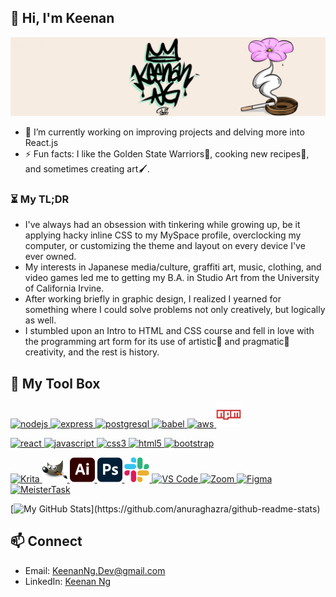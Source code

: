 ## 👋 Hi, I'm Keenan
![Banner](https://github.com/dotkeenan/dotkeenan/blob/main/images/linkedinbanner.png)

- 🔭 I’m currently working on improving projects and delving more into React.js
- ⚡ Fun facts: I like the Golden State Warriors🏀, cooking new recipes🍳, and sometimes creating art🖌️.
### ⏳ **My TL;DR** 

- I've always had an obsession with tinkering while growing up, be it applying hacky inline CSS to my MySpace profile, overclocking my computer, or customizing the theme and layout on every device I've ever owned.
- My interests in Japanese media/culture, graffiti art, music, clothing, and video games led me to getting my B.A. in Studio Art from the University of California Irvine.  
- After working briefly in graphic design, I realized I yearned for something where I could solve problems not only creatively, but logically as well.
- I stumbled upon an Intro to HTML and CSS course and fell in love with the programming art form for its use of artistic🎨 and pragmatic🧠 creativity, and the rest is history.


## 🧰 My Tool Box
<p align="left"> 
  <a href="https://nodejs.org" target="_blank"> <img src="https://devicons.github.io/devicon/devicon.git/icons/nodejs/nodejs-original-wordmark.svg" alt="nodejs" width="40" height="40"/> </a> 
  <a href="https://expressjs.com" target="_blank"> <img src="https://devicons.github.io/devicon/devicon.git/icons/express/express-original-wordmark.svg" alt="express" width="40" height="40"/> </a> 
  <a href="https://www.postgresql.org" target="_blank"> <img src="https://devicons.github.io/devicon/devicon.git/icons/postgresql/postgresql-original-wordmark.svg" alt="postgresql" width="40" height="40"/> </a> 
  <a href="https://babeljs.io/" target="_blank"> <img src="https://www.vectorlogo.zone/logos/babeljs/babeljs-icon.svg" alt="babel" width="40" height="40"/> </a> 
  <a href="https://aws.amazon.com" target="_blank"> <img src="https://devicons.github.io/devicon/devicon.git/icons/amazonwebservices/amazonwebservices-original-wordmark.svg" alt="aws" width="40" height="40"/> </a>
  <a href="https://www.npmjs.com/" target="_blank"> <img src="https://raw.githubusercontent.com/devicons/devicon/40cd6bc89a299dc50ac289f8e3b071d0dff49d9c/icons/npm/npm-original-wordmark.svg" alt="npm" width="40" height="40" /> </a>
 
  </p>
  <p align="left"> 
  <a href="https://reactjs.org/" target="_blank"> <img src="https://devicons.github.io/devicon/devicon.git/icons/react/react-original-wordmark.svg" alt="react" width="40" height="40"/> </a> 
  <a href="https://developer.mozilla.org/en-US/docs/Web/JavaScript" target="_blank"> <img src="https://devicons.github.io/devicon/devicon.git/icons/javascript/javascript-original.svg" alt="javascript" width="40" height="40"/> </a> 
  <a href="https://www.w3schools.com/css/" target="_blank"> <img src="https://devicons.github.io/devicon/devicon.git/icons/css3/css3-original-wordmark.svg" alt="css3" width="40" height="40"/> </a>  
  <a href="https://www.w3.org/html/" target="_blank"> <img src="https://devicons.github.io/devicon/devicon.git/icons/html5/html5-original-wordmark.svg" alt="html5" width="40" height="40"/> </a> 
  <a href="https://getbootstrap.com" target="_blank"> <img src="https://devicons.github.io/devicon/devicon.git/icons/bootstrap/bootstrap-plain.svg" alt="bootstrap" width="40" height="40"/> </a>
  
<p align="left">
  <a href="https://krita.org/en/" target="_blank"> <img src="https://upload.wikimedia.org/wikipedia/commons/thumb/3/31/Calligra_Krita_icon.svg/1200px-Calligra_Krita_icon.svg.png" alt="Krita" width="40" height="40" /> </a>
  <a href="https://www.gimp.org/" target="_blank"> <img src="https://raw.githubusercontent.com/devicons/devicon/40cd6bc89a299dc50ac289f8e3b071d0dff49d9c/icons/gimp/gimp-original.svg" alt="gimp" width="40" height="40" /> </a>
  <a href="https://www.adobe.com/products/illustrator.html" target="_blank"> <img src="https://raw.githubusercontent.com/devicons/devicon/40cd6bc89a299dc50ac289f8e3b071d0dff49d9c/icons/illustrator/illustrator-plain.svg" alt="Adobe Illustrator" width="40" height="40" /> </a>
  <a href="https://www.adobe.com/products/photoshop.html" target="_blank"> <img src="https://raw.githubusercontent.com/devicons/devicon/40cd6bc89a299dc50ac289f8e3b071d0dff49d9c/icons/photoshop/photoshop-plain.svg" alt="Adobe Photoshop" width="40" height="40" /> </a>
  <a href="https://slack.com/" target="_blank"> <img src="https://raw.githubusercontent.com/devicons/devicon/40cd6bc89a299dc50ac289f8e3b071d0dff49d9c/icons/slack/slack-original.svg" alt="Slack" width="40" height="40" /> </a>
  <a href="https://code.visualstudio.com/" target="_blank"> <img src="https://upload.wikimedia.org/wikipedia/commons/thumb/9/9a/Visual_Studio_Code_1.35_icon.svg/1024px-Visual_Studio_Code_1.35_icon.svg.png" alt="VS Code" width="40" height="40" /> </a>
  <a href="https://zoom.us/" target="_blank"> <img src="https://seeklogo.com/images/Z/zoom-fondo-blanco-vertical-logo-F819E1C283-seeklogo.com.png" alt="Zoom" width="40" height="40" /> </a>
  <a href="https://www.figma.com/" target="_blank"> <img src="https://upload.wikimedia.org/wikipedia/commons/3/33/Figma-logo.svg" alt="Figma" width="40" height="40" /> </a>
  <a href="https://www.meistertask.com/" target="_blank"> <img src="https://cdn1.meistertask.com/assets/meisterlabs/products/meistertask/icon-a180b0f392b059b046e36e08d9276da6d3fcdf864351ac1b4e296ffb48178bb2.png" alt="MeisterTask" width="40" height="40" /> </a>
</p>

[![My GitHub Stats](https://github-readme-stats.vercel.app/api?username=dotkeenan&hide=contribs,stars,issues&count_private=true&theme=cobalt&show_icons=true&custom_title=My%20Stats!)](https://github.com/anuraghazra/github-readme-stats)
<!--
[![Top Langs](https://github-readme-stats.vercel.app/api/top-langs/?username=dotkeenan&layout=compact&theme=cobalt)](https://github.com/anuraghazra/github-readme-stats)
-->
## 📫 Connect
- Email: [KeenanNg.Dev@gmail.com](mailto:KeenanNg.Dev@gmail.com)
- LinkedIn: [Keenan Ng](https://www.linkedin.com/in/keenan-ng/)

<!--
**dotkeenan/dotkeenan** is a ✨ _special_ ✨ repository because its `README.md` (this file) appears on your GitHub profile.

Here are some ideas to get you started:

- 🔭 I’m currently working on ...
- 🌱 I’m currently learning ...
- 👯 I’m looking to collaborate on ...
- 🤔 I’m looking for help with ...
- 💬 Ask me about ...
- 📫 How to reach me: ...
- 😄 Pronouns: ...
- ⚡ Fun fact: ...
-->
